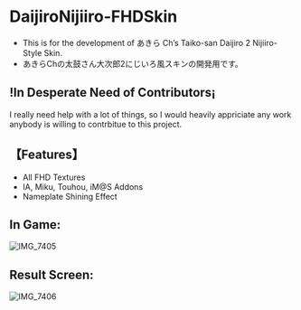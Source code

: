 # DaijiroNijiiro-FHDSkin

- This is for the development of あきら Ch’s Taiko-san Daijiro 2 Nijiiro-Style Skin.
- あきらChの太鼓さん大次郎2にじいろ風スキンの開発用です。

## !In Desperate Need of Contributors¡
I really need help with a lot of things, so I would heavily appriciate any work anybody is willing to contrbitue to this project.

## 【Features】
- All FHD Textures
- IA, Miku, Touhou, iM@S Addons
- Nameplate Shining Effect

## In Game:
![IMG_7405](https://user-images.githubusercontent.com/89967231/131828818-14a8226b-5697-4a32-92c2-a064d3f9b6cc.jpeg)
## Result Screen:
![IMG_7406](https://user-images.githubusercontent.com/89967231/131828819-5f3853df-90c2-4103-bb77-03b868e69da4.jpeg)

